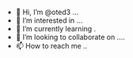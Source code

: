 - 👋 Hi, I’m @oted3 ...
- 👀 I’m interested in ...
- 🌱 I’m currently learning .
- 💞️ I’m looking to collaborate on ....
- 📫 How to reach me ..

<!---
oted3/oted3 is a ✨ special ✨ repository because its `README.md` (this file) appears on your GitHub profile.
You can click the Preview link to take a look at your changes.
--->
